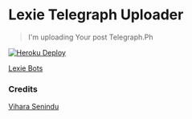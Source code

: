 # Lexie Telegraph Uploader
> I'm uploading Your post Telegraph.Ph

[![Heroku Deploy](https://img.shields.io/badge/Deploy%20To%20Heroku-blueviolet?style=for-the-badge&logo=heroku)](https://heroku.com/deploy?template=https://github.com/viharasenindu/LexieTelegraphUploader)

[Lexie Bots](https://t.me/Lexiebotupdate)

### Credits
[Vihara Senindu](https://github.com/viharasenindu)
